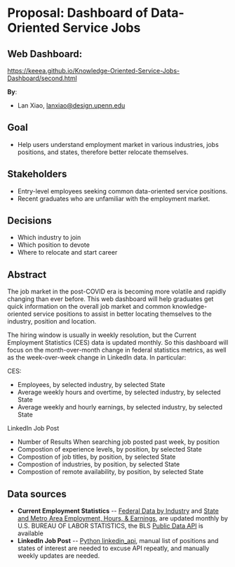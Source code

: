 # Proposal: Dashboard of Data-Oriented Service Jobs

## Web Dashboard: 
https://keeea.github.io/Knowledge-Oriented-Service-Jobs-Dashboard/second.html

**By**:
* Lan Xiao, lanxiao@design.upenn.edu

## Goal

* Help users understand employment market in various industries, jobs positions, and states, therefore better relocate themselves.

## Stakeholders

* Entry-level employees seeking common data-oriented service positions.
* Recent graduates who are unfamiliar with the employment market.

## Decisions

* Which industry to join
* Which position to devote
* Where to relocate and start career

## Abstract

The job market in the post-COVID era is becoming more volatile and rapidly changing than ever before. This web dashboard will help graduates get quick information on the overall job market and common knowledge-oriented service positions to assist in better locating themselves to the industry, position and location.

The hiring window is usually in weekly resolution, but the Current Employment Statistics (CES) data is updated monthly. So this dashboard will focus on the month-over-month change in federal statistics metrics, as well as the week-over-week change in LinkedIn data. In particular:

CES:
- Employees, by selected industry, by selected State 
- Average weekly hours and overtime,  by selected industry, by selected State 
- Average weekly and hourly earnings,  by selected industry, by selected State 

LinkedIn Job Post
- Number of Results When searching job posted past week, by position
- Compostion of experience levels, by position, by selected State
- Compostion of job titles, by position, by selected State
- Compostion of industries, by position, by selected State
- Compostion of remote availability, by position, by selected State

## Data sources

- **Current Employment Statistics** -- [Federal Data by Industry](https://www.bls.gov/ces/) and [State and Metro Area Employment, Hours, & Earnings](https://www.bls.gov/sae/), are updated monthly by U.S. BUREAU OF LABOR STATISTICS, the BLS [Public Data API](https://www.bls.gov/developers/home.htm) is available
- **LinkedIn Job Post** -- [Python linkedin_api](https://github.com/tomquirk/linkedin-api), manual list of positions and states of interest are needed to excuse 	API repeatly, and manually weekly updates are needed.


